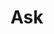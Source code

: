 <script setup>
import { data } from '../../../shared.data.js'

const v = data["@getcanary/web"];
</script>

# Ask
